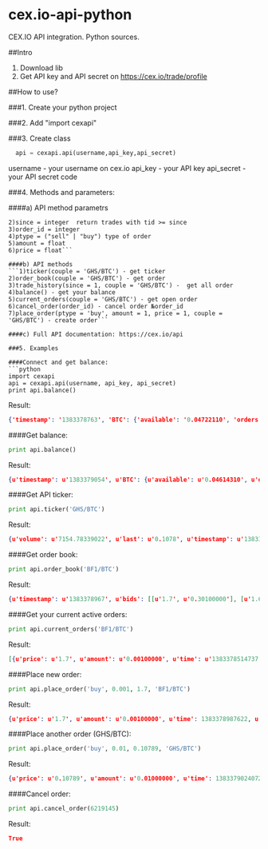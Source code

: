 cex.io-api-python
=================

CEX.IO API integration. Python sources.

##Intro

1. Download lib
2. Get API key and API secret on https://cex.io/trade/profile

##How to use?

###1. Create your python project

###2. Add "import cexapi"

###3. Create class 
```python
  api = cexapi.api(username,api_key,api_secret)
```
username - your username on cex.io
api_key - your API key
api_secret - your API secret code

###4. Methods and parameters:

####a) API method parametrs
```1)couple = ("GHS\BTC" | "BF1\BTC") currency pair
2)since = integer  return trades with tid >= since
3)order_id = integer 
4)ptype = ("sell" | "buy") type of order
5)amount = float 
6)price = float```
      
####b) API methods
```1)ticker(couple = 'GHS/BTC') - get ticker
2)order_book(couple = 'GHS/BTC') - get order
3)trade_history(since = 1, couple = 'GHS/BTC') -  get all order
4)balance() - get your balance
5)current_orders(couple = 'GHS/BTC') - get open order
6)cancel_order(order_id) - cancel order №order_id
7)place_order(ptype = 'buy', amount = 1, price = 1, couple = 'GHS/BTC') - create order```
     
####c) Full API documentation: https://cex.io/api
    
###5. Examples

####Connect and get balance:
```python
import cexapi
api = cexapi.api(username, api_key, api_secret)
print api.balance()
```
Result:
```json
{'timestamp': '1383378763', 'BTC': {'available': '0.04722110', 'orders': '0.00170000'}, 'GHS': {'available': '0.01000000'}}
```

####Get balance:
```python      
print api.balance()
```
Result:
```json
{u'timestamp': u'1383379054', u'BTC': {u'available': u'0.04614310', u'orders': u'0.00170000'}, u'GHS': {u'available': u'0.02000000'}}
```

####Get API ticker:
```python
print api.ticker('GHS/BTC')
```
Result:
```json
{u'volume': u'7154.78339022', u'last': u'0.1078', u'timestamp': u'1383379041', u'bid': u'0.10778', u'high': u'0.10799999', u'low': u'0.10670076', u'ask': u'0.10780000000000001'}
```

####Get order book:
```python
print api.order_book('BF1/BTC')
```
Result:
```json
{u'timestamp': u'1383378967', u'bids': [[u'1.7', u'0.30100000'], [u'1.67', u'0.00011000'], [u'0.8', u'0.02070000'], [u'0.1002', u'0.27748002'], [u'0.1', u'0.10000000'], [u'0.011', u'0.30500000'], [u'0.009', u'1.00000000'], [u'0.00171', u'0.00100000'], [u'0.0012', u'1.00000000'], [u'0.00116819', u'0.50000000'], [u'0.001002', u'33.00000000'], [u'0.001001', u'53.00000000'], [u'0.001', u'3.00000000'], [u'0.00097626', u'36.00000000'], [u'0.0006', u'85.00000000'], [u'0.00058409', u'0.50000000'], [u'0.0004889', u'0.06823960'], [u'0.0003', u'1.00000000'], [u'0.00029204', u'0.90000000'], [u'0.0001', u'101.00000000']], u'asks': []}
```

####Get your current active orders:
```python
print api.current_orders('BF1/BTC')
```
Result:
```json
[{u'price': u'1.7', u'amount': u'0.00100000', u'time': u'1383378514737', u'type': u'buy', u'id': u'6219104', u'pending': u'0.00100000'}]
```

####Place new order:
```python
print api.place_order('buy', 0.001, 1.7, 'BF1/BTC')
```
Result:
```json
{u'price': u'1.7', u'amount': u'0.00100000', u'time': 1383378987622, u'type': u'buy', u'id': u'6219145', u'pending': u'0.00100000'}
```

####Place another order (GHS/BTC):
```python
print api.place_order('buy', 0.01, 0.10789, 'GHS/BTC')
```
Result:
```json
{u'price': u'0.10789', u'amount': u'0.01000000', u'time': 1383379024072, u'type': u'buy', u'id': u'6219150', u'pending': u'0.00000000'}
```

####Cancel order:
```python
print api.cancel_order(6219145)
```
Result:
```json
True
```

